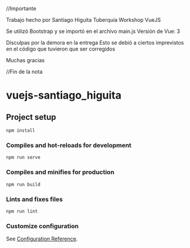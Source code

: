 //Importante

Trabajo hecho por Santiago Higuita Tuberquia
Workshop VueJS

Se utilizó Bootstrap y se importó en el archivo main.js
Versión de Vue: 3

Disculpas por la demora en la entrega
Esto se debió a ciertos imprevistos en el código que tuvieron que ser corregidos

Muchas gracias

//Fin de la nota

# vuejs-santiago_higuita

## Project setup

```
npm install
```

### Compiles and hot-reloads for development

```
npm run serve
```

### Compiles and minifies for production

```
npm run build
```

### Lints and fixes files

```
npm run lint
```

### Customize configuration

See [Configuration Reference](https://cli.vuejs.org/config/).
